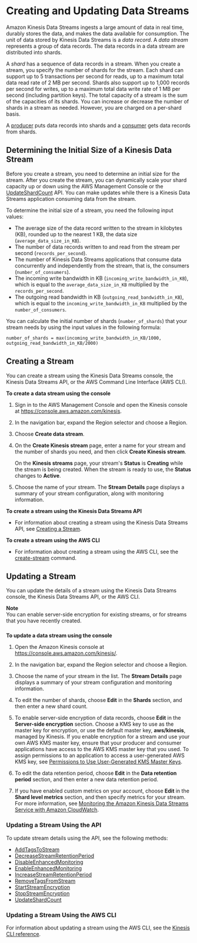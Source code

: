 # Creating and Updating Data Streams<a name="amazon-kinesis-streams"></a>

Amazon Kinesis Data Streams ingests a large amount of data in real time, durably stores the data, and makes the data available for consumption\. The unit of data stored by Kinesis Data Streams is a *data record*\. A *data stream* represents a group of data records\. The data records in a data stream are distributed into shards\.

A *shard* has a sequence of data records in a stream\. When you create a stream, you specify the number of shards for the stream\. Each shard can support up to 5 transactions per second for reads, up to a maximum total data read rate of 2 MB per second\. Shards also support up to 1,000 records per second for writes, up to a maximum total data write rate of 1 MB per second \(including partition keys\)\. The total capacity of a stream is the sum of the capacities of its shards\. You can increase or decrease the number of shards in a stream as needed\. However, you are charged on a per\-shard basis\.

A [producer](amazon-kinesis-producers.md) puts data records into shards and a [consumer](amazon-kinesis-consumers.md) gets data records from shards\.

## Determining the Initial Size of a Kinesis Data Stream<a name="how-do-i-size-a-stream"></a>

Before you create a stream, you need to determine an initial size for the stream\. After you create the stream, you can dynamically scale your shard capacity up or down using the AWS Management Console or the [UpdateShardCount](http://docs.aws.amazon.com/firehose/latest/APIReference/API_UpdateShardCount.html) API\. You can make updates while there is a Kinesis Data Streams application consuming data from the stream\.

To determine the initial size of a stream, you need the following input values:
+ The average size of the data record written to the stream in kilobytes \(KB\), rounded up to the nearest 1 KB, the data size \(`average_data_size_in_KB`\)\.
+ The number of data records written to and read from the stream per second \(`records_per_second`\)\.
+ The number of Kinesis Data Streams applications that consume data concurrently and independently from the stream, that is, the consumers \(`number_of_consumers`\)\.
+ The incoming write bandwidth in KB \(`incoming_write_bandwidth_in_KB`\), which is equal to the `average_data_size_in_KB` multiplied by the `records_per_second`\.
+ The outgoing read bandwidth in KB \(`outgoing_read_bandwidth_in_KB`\), which is equal to the `incoming_write_bandwidth_in_KB` multiplied by the `number_of_consumers`\.

You can calculate the initial number of shards \(`number_of_shards`\) that your stream needs by using the input values in the following formula:

```
number_of_shards = max(incoming_write_bandwidth_in_KB/1000, outgoing_read_bandwidth_in_KB/2000)
```

## Creating a Stream<a name="how-do-i-create-a-stream"></a>

You can create a stream using the Kinesis Data Streams console, the Kinesis Data Streams API, or the AWS Command Line Interface \(AWS CLI\)\.

**To create a data stream using the console**

1. Sign in to the AWS Management Console and open the Kinesis console at [https://console\.aws\.amazon\.com/kinesis](https://console.aws.amazon.com/kinesis)\.

1. In the navigation bar, expand the Region selector and choose a Region\.

1. Choose **Create data stream**\.

1. On the **Create Kinesis stream** page, enter a name for your stream and the number of shards you need, and then click **Create Kinesis stream**\.

   On the **Kinesis streams** page, your stream's **Status** is **Creating** while the stream is being created\. When the stream is ready to use, the **Status** changes to **Active**\.

1. Choose the name of your stream\. The **Stream Details** page displays a summary of your stream configuration, along with monitoring information\.

**To create a stream using the Kinesis Data Streams API**
+ For information about creating a stream using the Kinesis Data Streams API, see [Creating a Stream](kinesis-using-sdk-java-create-stream.md)\.

**To create a stream using the AWS CLI**
+ For information about creating a stream using the AWS CLI, see the [create\-stream](http://docs.aws.amazon.com/cli/latest/reference/kinesis/create-stream.html) command\.

## Updating a Stream<a name="updating-a-stream"></a>

You can update the details of a stream using the Kinesis Data Streams console, the Kinesis Data Streams API, or the AWS CLI\.

**Note**  
You can enable server\-side encryption for existing streams, or for streams that you have recently created\.

### <a name="update-stream-console"></a>

**To update a data stream using the console**

1. Open the Amazon Kinesis console at [https://console\.aws\.amazon\.com/kinesis/](https://console.aws.amazon.com/kinesis/)\.

1. In the navigation bar, expand the Region selector and choose a Region\.

1. Choose the name of your stream in the list\. The **Stream Details** page displays a summary of your stream configuration and monitoring information\.

1. To edit the number of shards, choose **Edit** in the **Shards** section, and then enter a new shard count\.

1. To enable server\-side encryption of data records, choose **Edit** in the **Server\-side encryption** section\. Choose a KMS key to use as the master key for encryption, or use the default master key, **aws/kinesis**, managed by Kinesis\. If you enable encryption for a stream and use your own AWS KMS master key, ensure that your producer and consumer applications have access to the AWS KMS master key that you used\. To assign permissions to an application to access a user\-generated AWS KMS key, see [Permissions to Use User\-Generated KMS Master Keys](permissions-user-key-KMS.md)\.

1. To edit the data retention period, choose **Edit** in the **Data retention period** section, and then enter a new data retention period\.

1. If you have enabled custom metrics on your account, choose **Edit** in the **Shard level metrics** section, and then specify metrics for your stream\. For more information, see [Monitoring the Amazon Kinesis Data Streams Service with Amazon CloudWatch](monitoring-with-cloudwatch.md)\.

### Updating a Stream Using the API<a name="update-stream-api"></a>

To update stream details using the API, see the following methods:
+ [AddTagsToStream](http://docs.aws.amazon.com/kinesis/latest/APIReference/API_AddTagsToStream.html)
+ [DecreaseStreamRetentionPeriod](http://docs.aws.amazon.com/kinesis/latest/APIReference/API_DecreaseStreamRetentionPeriod.html)
+ [DisableEnhancedMonitoring](http://docs.aws.amazon.com/kinesis/latest/APIReference/API_DisableEnhancedMonitoring.html)
+ [EnableEnhancedMonitoring](http://docs.aws.amazon.com/kinesis/latest/APIReference/API_EnableEnhancedMonitoring.html)
+ [IncreaseStreamRetentionPeriod](http://docs.aws.amazon.com/kinesis/latest/APIReference/API_IncreaseStreamRetentionPeriod.html)
+ [RemoveTagsFromStream](http://docs.aws.amazon.com/kinesis/latest/APIReference/API_RemoveTagsFromStream.html)
+ [StartStreamEncryption](http://docs.aws.amazon.com/kinesis/latest/APIReference/API_StartStreamEncryption.html)
+ [StopStreamEncryption](http://docs.aws.amazon.com/kinesis/latest/APIReference/API_StopStreamEncryption.html)
+ [UpdateShardCount](http://docs.aws.amazon.com/kinesis/latest/APIReference/API_UpdateShardCount.html)

### Updating a Stream Using the AWS CLI<a name="update-stream-cli"></a>

For information about updating a stream using the AWS CLI, see the [Kinesis CLI reference](http://docs.aws.amazon.com/cli/latest/reference/kinesis/index.html)\. 